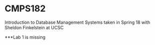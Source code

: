 # CMPS182
Introduction to Database Management Systems taken in Spring 18 with Sheldon Finkelstein at UCSC  

***Lab 1 is missing
